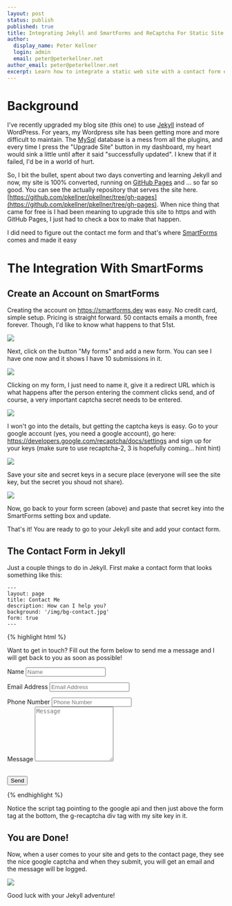 ```yaml
---
layout: post
status: publish
published: true
title: Integrating Jekyll and SmartForms and ReCaptcha For Static Site Contact Forms
author:
  display_name: Peter Kellner
  login: admin
  email: peter@peterkellner.net
author_email: peter@peterkellner.net
excerpt: Learn how to integrate a static web site with a contact form effortlessly using SmartForms.
---
```


# Background

I've recently upgraded my blog site (this one) to use [Jekyll](https://jekyllrb.com/) instead of WordPress. For years, my Wordpress site has been getting more and more difficult to maintain. The [MySql](https://www.mysql.com/) database is a mess from all the plugins, and every time I press the "Upgrade Site" button in my dashboard, my heart would sink a little until after it said "successfully updated". I knew that if it failed, I'd be in a world of hurt.


So, I bit the bullet, spent about two days converting and learning Jekyll and now, my site is 100% converted, running on [GitHub Pages](https://pages.github.com/) and ... so far so good. You can see the actually repository that serves the site here.  [https://github.com/pkellner/pkellner/tree/gh-pages](https://github.com/pkellner/pkellner/tree/gh-pages).  When nice thing that came for free is I had been meaning to upgrade this site to https and with GitHub Pages, I just had to check a box to make that happen.

I did need to figure out the contact me form and that's where [SmartForms](https://smartforms.dev/) comes and made it easy

# The Integration With SmartForms

## Create an Account on SmartForms

Creating the account on https://smartforms.dev was easy. No credit card, simple setup.  Pricing is straight forward.  50 contacts emails a month, free forever. Though, I'd like to know what happens to that 51st.


![](/assets/posts/2019-09-07-integrating-jekyll-and-smartforms-with-recaptcha-free/homepage.png)

Next, click on the button "My forms" and add a new form.  You can see I have one now and it shows I have 10 submissions in it.

![](/assets/posts/2019-09-07-integrating-jekyll-and-smartforms-with-recaptcha-free/myforms.png)

Clicking on my form, I just need to name it, give it a redirect URL which is what happens after the person entering the comment clicks send, and of course, a very important captcha secret needs to be entered.

![](/assets/posts/2019-09-07-integrating-jekyll-and-smartforms-with-recaptcha-free/formsetup.png)

I won't go into the details, but getting the captcha keys is easy. Go to your google account (yes, you need a google account), go here: https://developers.google.com/recaptcha/docs/settings and sign up for your keys (make sure to use recaptcha-2, 3 is hopefully coming... hint hint)

![](/assets/posts/2019-09-07-integrating-jekyll-and-smartforms-with-recaptcha-free/recaptcha.png)

Save your site and secret keys in a secure place (everyone will see the site key, but the secret you shoud not share).

![](/assets/posts/2019-09-07-integrating-jekyll-and-smartforms-with-recaptcha-free/recaptchakeys.png)


Now, go back to your form screen (above) and paste that secret key into the SmartForms setting box and update.

That's it! You are ready to go to your Jekyll site and add your contact form.



## The Contact Form in Jekyll

Just a couple things to do in Jekyll.  First make a contact form that looks something like this:

```
---
layout: page
title: Contact Me
description: How can I help you?
background: '/img/bg-contact.jpg'
form: true
---
```

{% highlight html %} 
<script src="https://www.google.com/recaptcha/api.js"></script>

<p>Want to get in touch? Fill out the form below to send me a message and I will get back to you as soon as possible!</p>
<form action="https://smartforms.dev/submit/5d72bc1bf5eed62ce3daa13c" method="POST" >
  <div class="control-group">
    <div class="form-group floating-label-form-group controls">
      <label>Name</label>
      <input type="text" class="form-control" placeholder="Name" id="name" name="name" required data-validation-required-message="Please enter your name.">
      <p class="help-block text-danger"></p>
    </div>
  </div>
  <div class="control-group">
    <div class="form-group floating-label-form-group controls">
      <label>Email Address</label>
      <input type="email" class="form-control" placeholder="Email Address" id="email" name="email" required data-validation-required-message="Please enter your email address.">
      <p class="help-block text-danger"></p>
    </div>
  </div>
  <div class="control-group">
    <div class="form-group col-xs-12 floating-label-form-group controls">
      <label>Phone Number</label>
      <input type="tel" class="form-control" name="phone" placeholder="Phone Number" id="phone" >
    </div>
  </div>
  <div class="control-group">
    <div class="form-group floating-label-form-group controls">
      <label>Message</label>
      <textarea rows="8" class="form-control" placeholder="Message" id="message" name="message" required data-validation-required-message="Please enter a message."></textarea>
      <p class="help-block text-danger"></p>
    </div>
  </div>
  <br>
  <div id="success"></div>
  <div class="form-group">
    <button type="submit" class="btn btn-primary" id="sendMessageButtonxxx">Send</button>
  </div>
  <div class="g-recaptcha" data-sitekey="6LdUIbcUAAAAABjv3-v5Y9coWrg7yBT57KetkvRk"></div>
</form>
{% endhighlight %}

Notice the script tag pointing to the google api and then just above the form tag at the bottom, the g-recaptcha div tag with my site key in it.

## You are Done!

Now, when a user comes to your site and gets to the contact page, they see the nice google captcha and when they submit, you will get an email and the message will be logged.

![](/assets/posts/2019-09-07-integrating-jekyll-and-smartforms-with-recaptcha-free/final.png)

Good luck with your Jekyll adventure!